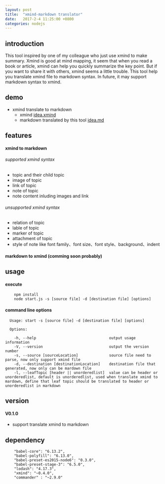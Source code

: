 ```yaml
---
layout: post
title:  "xmind-markdown translator"
date:   2017-2-4 11:25:00 +0800
categories: nodejs
---
```


## introduction

This tool inspired by one of my colleague who just use xmind to make summary. Xmind is good at mind mapping, it seem that when you read a book or article, xmind can help you quickly summarize the key point. But if you want to share it with others, xmind seems a little trouble. This tool help you translate xmind file to markdown syntax. In future, it may support markdown syntax to xmind.

## demo

* xmind translate to markdown
    * xmind [idea.xmind](demo/idea.xmind)
    * markdown translated by this tool [idea.md](demo/idea.md)

## features

#### xmind to markdown 

###### supported xmind syntax

* topic and their child topic
* image of topic
* link of topic
* note of topic
* note content inluding images and link

###### unsupported xmind syntax

* relation of topic
* lable of topic
* marker of topic
* attachment of topic
* style of note like font family、font size、font style、background、indent

#### markdown to xmind (comming soon probably)

## usage

#### execute

```
    npm install
    node start.js -s [source file] -d [destination file] [options]
```

#### command line options

```
  Usage: start -s [source file] -d [destination file] [options]

  Options:

    -h, --help                                 output usage information
    -V, --version                              output the version number
    -s, --source [sourceLocation]              source file need to parse, now only support xmind file
    -d, --destination [destinationLocation]    destination file that generated, now only can be mardown file
    -l, --leafTopic [header || unorderedlist]  value can be header or unorderedlist, default is unorderedlist, used when translate xmind to mardown, define that leaf topic should be translated to header or unorderedlist in markdown

```

## version
#### V0.1.0

* support translate xmind to markdown

## dependency

```
    "babel-core": "6.13.2",
    "babel-polyfill": "6.13.0",
    "babel-preset-es2015-node6": "0.3.0",
    "babel-preset-stage-3": "6.5.0",
    "lodash": "4.17.3",
    "xmind": "~0.4.0",
    "commander" : "~2.9.0"
```